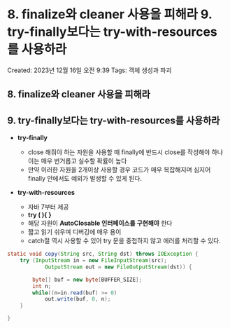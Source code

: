 # 8. finalize와 cleaner 사용을 피해라 9. try-finally보다는 try-with-resources를 사용하라

Created: 2023년 12월 16일 오전 9:39
Tags: 객체 생성과 파괴

## 8. finalize와 cleaner 사용을 피해라

## 9. try-finally보다는 try-with-resources를 사용하라

- **try-finally**
    - close 해줘야 하는 자원을 사용할 때 finally에 반드시 close를 작성해야 하나 이는 매우 번거롭고 실수할 확률이 높다
    - 만약 이러한 자원을 2개이상 사용할 경우 코드가 매우 복잡해지며 심지어 finally 안에서도 예외가 발생할 수 있게 된다.

- **try-with-resources**
    - 자바 7부터 제공
    - **try (  ){    }**
    - 해당 자원이 **AutoClosable 인터페이스를 구현해야** 한다
    - 짧고 읽기 쉬우며 디버깅에 매우 용이
    - catch절 역시 사용할 수 있어 try 문을 중첩하지 않고 에러를 처리할 수 있다.

```java
static void copy(String src, String dst) throws IOException {
	try (InputStream in = new FileInputStream(src);
			OutputStream out = new FileOutputStream(dst)) {

		byte[] buf = new byte[BUFFER_SIZE];
		int n;
		while((n=in.read(buf) >= 0)
			out.write(buf, 0, n);
	}

}
```